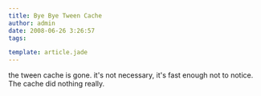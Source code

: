 ```yaml
---
title: Bye Bye Tween Cache
author: admin
date: 2008-06-26 3:26:57
tags: 

template: article.jade
---
```


the tween cache is gone. it's not necessary, it's fast enough not to notice. The cache did nothing really.
